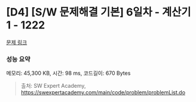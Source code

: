 # [D4] [S/W 문제해결 기본] 6일차 - 계산기1 - 1222 

[문제 링크](https://swexpertacademy.com/main/code/problem/problemDetail.do?contestProbId=AV14mbSaAEwCFAYD) 

### 성능 요약

메모리: 45,300 KB, 시간: 98 ms, 코드길이: 670 Bytes



> 출처: SW Expert Academy, https://swexpertacademy.com/main/code/problem/problemList.do
